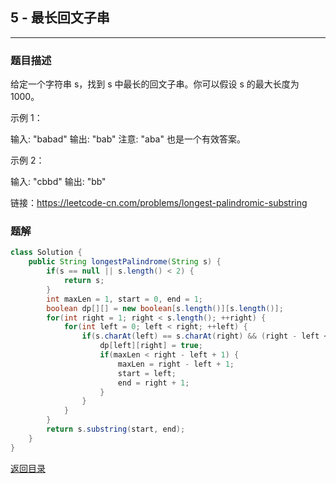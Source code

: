 ## **5 - 最长回文子串**
----------------------

### **题目描述**
给定一个字符串 s，找到 s 中最长的回文子串。你可以假设 s 的最大长度为 1000。

示例 1：

输入: "babad"
输出: "bab"
注意: "aba" 也是一个有效答案。  

示例 2：

输入: "cbbd"
输出: "bb"

链接：https://leetcode-cn.com/problems/longest-palindromic-substring



### **题解**

``` java
class Solution {
    public String longestPalindrome(String s) {
        if(s == null || s.length() < 2) {
            return s;
        }
        int maxLen = 1, start = 0, end = 1;
        boolean dp[][] = new boolean[s.length()][s.length()];
        for(int right = 1; right < s.length(); ++right) {
            for(int left = 0; left < right; ++left) {
                if(s.charAt(left) == s.charAt(right) && (right - left <= 2 || dp[left + 1][right - 1])) {
                    dp[left][right] = true;
                    if(maxLen < right - left + 1) {
                        maxLen = right - left + 1;
                        start = left;
                        end = right + 1;
                    }
                }
            }
        }
        return s.substring(start, end);
    }
}
```


[返回目录](https://maxwell-l.github.io/WriteSomething/something/leetcode)